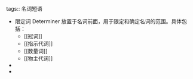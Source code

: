 tags:: 名词短语

- 限定词 Determiner 放置于名词前面，用于限定和确定名词的范围。具体包括：
	- [[冠词]]
	- [[指示代词]]
	- [[数量词]]
	- [[物主代词]]
-
-